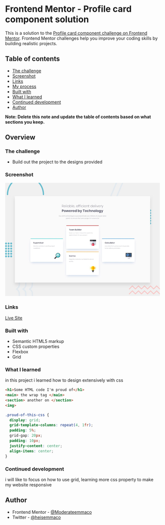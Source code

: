 # Frontend Mentor - Profile card component solution

This is a solution to the [Profile card component challenge on Frontend Mentor](https://www.frontendmentor.io/challenges/profile-card-component-cfArpWshJ). Frontend Mentor challenges help you improve your coding skills by building realistic projects. 

## Table of contents

- [The challenge](#the-challenge)
- [Screenshot](#screenshot)
- [Links](#links)
- [My process](#my-process)
- [Built with](#built-with)
- [What I learned](#what-i-learned)
- [Continued development](#continued-development)
- [Author](#author)


**Note: Delete this note and update the table of contents based on what sections you keep.**

## Overview

### The challenge

- Build out the project to the designs provided

### Screenshot

  ![Design preview for the Single price grid component coding challenge](./design/desktop-preview.jpg)

### Links


<a href="https://heisemmaco-dev.github.io/four-card-feature-section-master/">Live Site</a>

### Built with

- Semantic HTML5 markup
- CSS custom properties
- Flexbox
- Grid

### What I learned

in this project i learned how to design extensively with css

```html
<h1>Some HTML code I'm proud of</h1>
<main> the wrap tag </main>
<section> another on </section>
<img>
```
```css
.proud-of-this-css {
  display: grid;
  grid-template-columns: repeat(4, 1fr);
  padding: 5%;
  grid-gap: 20px;
  padding: 10px;
  justify-content: center;
  align-items: center;
}
```

### Continued development

i will like to focus on how to use grid, learning more css property to make my website responsive

## Author

- Frontend Mentor - [@Moderateemmaco](https://www.frontendmentor.io/profile/Moderateemmaco)
- Twitter - [@heisemmaco](https://www.twitter.com/heisemmaco)
